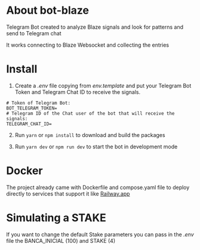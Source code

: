 # About bot-blaze
 Telegram Bot created to analyze Blaze signals and look for patterns and send to Telegram chat

It works connecting to Blaze Websocket and collecting the entries
# Install
1. Create a *.env* file copying from *env.template* and put your Telegram Bot Token and Telegram Chat ID to receive the signals.

```.env
# Token of Telegram Bot:
BOT_TELEGRAM_TOKEN=
# Telegram ID of the Chat user of the bot that will receive the signals:
TELEGRAM_CHAT_ID=
```

2. Run `yarn` or `npm install` to download and build the packages

3. Run `yarn dev` or `npm run dev` to start the bot in development mode

# Docker
The project already came with Dockerfile and compose.yaml file to deploy directly to services that support it like [Railway.app](https://railway.app)

# Simulating a STAKE
If you want to change the default Stake parameters you can pass in the *.env* file the BANCA_INICIAL (100) and STAKE (4)

